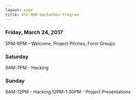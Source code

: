 ```yaml
---
layout: page
title: 4th NDN Hackathon Program
---
```



### Friday, March 24, 2017

5PM-6PM - Welcome, Project Pitches, Form Groups

### Saturday
9AM-7PM - Hacking

### Sunday
9AM-12PM - Hacking
12PM-1:30PM - Project Presentations

